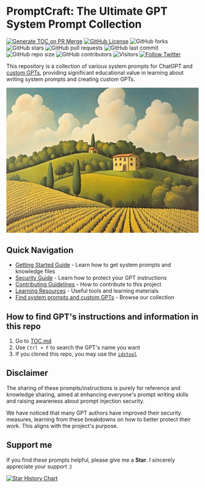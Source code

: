 # PromptCraft: The Ultimate GPT System Prompt Collection
[![Generate TOC on PR Merge](https://github.com/LouisShark/chatgpt_system_prompt/actions/workflows/build-toc.yaml/badge.svg?branch=main)](https://github.com/LouisShark/chatgpt_system_prompt/actions/workflows/build-toc.yaml)
[![GitHub License](https://img.shields.io/github/license/LouisShark/chatgpt_system_prompt)](https://github.com/LouisShark/chatgpt_system_prompt/blob/main/LICENSE)
![GitHub forks](https://img.shields.io/github/forks/LouisShark/chatgpt_system_prompt)
![GitHub stars](https://img.shields.io/github/stars/LouisShark/chatgpt_system_prompt)
![GitHub pull requests](https://img.shields.io/github/issues-pr/LouisShark/chatgpt_system_prompt)
![GitHub last commit](https://img.shields.io/github/last-commit/LouisShark/chatgpt_system_prompt)
![GitHub repo size](https://img.shields.io/github/repo-size/LouisShark/chatgpt_system_prompt)
![GitHub contributors](https://img.shields.io/github/contributors/LouisShark/chatgpt_system_prompt)
![Visitors](https://visitor-badge.laobi.icu/badge?page_id=LouisShark.chatgpt_system_prompt)
[![Follow Twitter][twitter-image]][twitter-url]

[twitter-image]: https://img.shields.io/twitter/follow/LouisShark
[twitter-url]: https://twitter.com/shark_louis

This repository is a collection of various system prompts for ChatGPT and [custom GPTs](https://openai.com/blog/introducing-gpts), providing significant educational value in learning about writing system prompts and creating custom GPTs.

<img src="bg.png" width="800px" />

## Quick Navigation

- [Getting Started Guide](./GETTING_STARTED.md) - Learn how to get system prompts and knowledge files
- [Security Guide](./SECURITY.md) - Learn how to protect your GPT instructions
- [Contributing Guidelines](./CONTRIBUTING.md) - How to contribute to this project
- [Learning Resources](./RESOURCES.md) - Useful tools and learning materials
- [Find system prompts and custom GPTs](./TOC.md) - Browse our collection

## How to find GPT's instructions and information in this repo

1. Go to [TOC.md](./TOC.md)
2. Use `Ctrl + F` to search the GPT's name you want
3. If you cloned this repo, you may use the [`idxtool`](./scripts/README.md)

## Disclaimer

The sharing of these prompts/instructions is purely for reference and knowledge sharing, aimed at enhancing everyone's prompt writing skills and raising awareness about prompt injection security.

We have noticed that many GPT authors have improved their security measures, learning from these breakdowns on how to better protect their work. This aligns with the project's purpose.

## Support me

If you find these prompts helpful, please give me a **Star**. I sincerely appreciate your support :)

[![Star History Chart](https://api.star-history.com/svg?repos=LouisShark/ChatGPT_system_prompt&type=Date)](https://star-history.com/#LouisShark/ChatGPT_system_prompt&Date)
